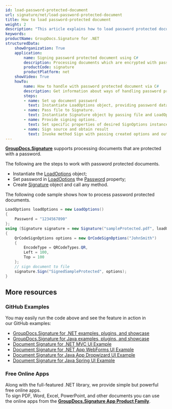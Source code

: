 ```yaml
---
id: load-password-protected-document
url: signature/net/load-password-protected-document
title: How to load password-protected document
weight: 2
description: "This article explains how to load password protected document with GroupDocs.Signature API."
keywords: 
productName: GroupDocs.Signature for .NET
structuredData:
    showOrganization: True
    application:    
        name: Signing password protected document using C#    
        description: Processing documents which are encrypted with password with C# language by GroupDocs.Signature for .NET APIs
        productCode: signature
        productPlatform: net 
    showVideo: True
    howTo:
        name: How to handle with password protected document via C# 
        description: Get information about ways of handling password protected documents with C#
        steps:
        - name: Set up document password
          text: Instantiate LoadOptions object, providing password data. 
        - name: Pass file to Signature. 
          text: Instantiate Signature object by passing file and LoadOptions as constructor parameters.
        - name: Provide signing options. 
          text: Set specific properties of desired SignOptions instance.
        - name: Sign source and obtain result 
          text: Invoke method Sign with passing created options and output file data. You can save signed file using file path or stream.
---
```

[**GroupDocs.Signature**](https://products.groupdocs.com/signature/net) supports processing documents that are protected with a password.

The following are the steps to work with password protected documents.

*   Instantiate the [LoadOptions](https://reference.groupdocs.com/signature/net/groupdocs.signature.options/loadoptions) object;
*   Set password in [LoadOptions](https://reference.groupdocs.com/signature/net/groupdocs.signature.options/loadoptions) the [Password](https://reference.groupdocs.com/signature/net/groupdocs.signature.options/loadoptions/password) property;
*   Create [Signature](https://reference.groupdocs.com/signature/net/groupdocs.signature/signature) object and call any method.

The following code sample shows how to process password protected documents.

```csharp
LoadOptions loadOptions = new LoadOptions()
{
    Password = "1234567890"
};
using (Signature signature = new Signature("sampleProtected.pdf", loadOptions))
{
    QrCodeSignOptions options = new QrCodeSignOptions("JohnSmith")
    {
        EncodeType = QRCodeTypes.QR,
        Left = 100,
        Top = 100
    };
    // sign document to file
    signature.Sign("SignedSampleProtected", options);
}
```

## More resources
### GitHub Examples
You may easily run the code above and see the feature in action in our GitHub examples:
*   [GroupDocs.Signature for .NET examples, plugins, and showcase](https://github.com/groupdocs-signature/GroupDocs.Signature-for-.NET)    
*   [GroupDocs.Signature for Java examples, plugins, and showcase](https://github.com/groupdocs-signature/GroupDocs.Signature-for-Java)    
*   [Document Signature for .NET MVC UI Example](https://github.com/groupdocs-signature/GroupDocs.Signature-for-.NET-MVC)     
*   [Document Signature for .NET App WebForms UI Example](https://github.com/groupdocs-signature/GroupDocs.Signature-for-.NET-WebForms)    
*   [Document Signature for Java App Dropwizard UI Example](https://github.com/groupdocs-signature/GroupDocs.Signature-for-Java-Dropwizard)    
*   [Document Signature for Java Spring UI Example](https://github.com/groupdocs-signature/GroupDocs.Signature-for-Java-Spring)    

### Free Online Apps 
Along with the full-featured .NET library, we provide simple but powerful free online apps.  
To sign PDF, Word, Excel, PowerPoint, and other documents you can use the online apps from the **[GroupDocs.Signature App Product Family](https://products.groupdocs.app/signature/family)**.